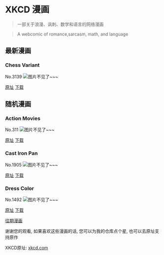 # XKCD 漫画


> 一部关于浪漫、讽刺、数学和语言的网络漫画

> A webcomic of romance,sarcasm, math, and language


## 最新漫画
### Chess Variant
No.3139
![图片不见了~~~](https://imgs.xkcd.com/comics/chess_variant.png)

[原址](https://xkcd.com//3139) [下载](https://imgs.xkcd.com/comics/chess_variant.png)



## 随机漫画
### Action Movies
No.311
![图片不见了~~~](https://imgs.xkcd.com/comics/action_movies.png)

[原址](https://xkcd.com//311) [下载](https://imgs.xkcd.com/comics/action_movies.png)



### Cast Iron Pan
No.1905
![图片不见了~~~](https://imgs.xkcd.com/comics/cast_iron_pans.png)

[原址](https://xkcd.com//1905) [下载](https://imgs.xkcd.com/comics/cast_iron_pans.png)



### Dress Color
No.1492
![图片不见了~~~](https://imgs.xkcd.com/comics/dress_color.png)

[原址](https://xkcd.com//1492) [下载](https://imgs.xkcd.com/comics/dress_color.png)



[往期漫画](image/)

谢谢您的观看, 如果喜欢这些漫画的话, 
您可以为我的仓库点个星, 也可以去原址支持原作

XKCD原址: [xkcd.com](https://xkcd.com)

